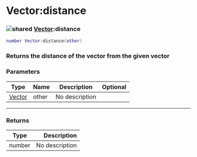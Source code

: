 # Vector:distance

### ![shared](../../home/vector/.gitbook/assets/shared.png) [Vector](../../home/vector/home/Vector/):distance

```lua
number Vector:distance(other)
```

### Returns the distance of the vector from the given vector

### Parameters

| Type                                     | Name  | Description    | Optional |
| ---------------------------------------- | ----- | -------------- | -------: |
| [Vector](../../home/vector/home/Vector/) | other | No description |          |

***

### Returns

| Type   |    Description |
| ------ | -------------: |
| number | No description |
